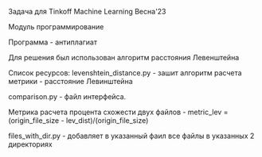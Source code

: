 Задача для Tinkoff Machine Learning Весна'23

Модуль программирование

Программа - антиплагиат 

Для решения был использован алгоритм расстояния Левенштейна

Список ресурсов:
 levenshtein_distance.py - зашит алгоритм расчета метрики - расстояние Левинштейна

 comparison.py - файл интерфейса.

  Метрика расчета процента схожести двух файлов - 
  metric_lev = (origin_file_size - lev_dist)/(origin_file_size)

 files_with_dir.py - добавляет в указанный фаил все файлы в указанных 2 директориях 
